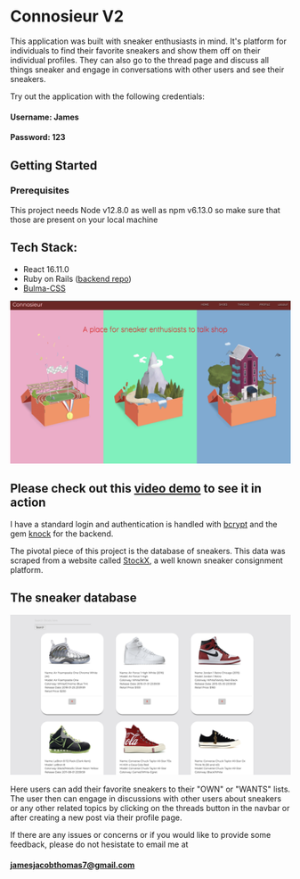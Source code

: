 
# Connosieur V2

This application was built with sneaker enthusiasts in mind.  It's platform for individuals to find their favorite sneakers and show them off on their individual profiles.  They can also go to the thread page and discuss all things sneaker and engage in conversations with other users and see their sneakers. 

Try out the application with the following credentials:

#### Username: James

#### Password: 123

## Getting Started

### Prerequisites
This project needs Node v12.8.0 as well as npm v6.13.0 so make sure that those are present on your local machine

## Tech Stack: 
- React 16.11.0
- Ruby on Rails ([backend repo](https://github.com/jtx007/ConnosieurBackend))
- [Bulma-CSS](https://bulma.io/)

![Connosiuer](/connosieur.png)


## Please check out this [video demo](https://youtu.be/PVA6Xyg6c74) to see it in action



I have a standard login and authentication is handled with [bcrypt](https://github.com/codahale/bcrypt-ruby) and the gem [knock](https://github.com/nsarno/knock) for the backend.

The pivotal piece of this project is the database of sneakers.  This data was scraped from a website called [StockX](https://stockx.com/), a well known sneaker consignment platform.

## The sneaker database

![Database](/db.png)

Here users can add their favorite sneakers to their "OWN" or "WANTS" lists.  The user then can engage in discussions with other users about sneakers or any other related topics by clicking on the threads button in the navbar or after creating a new post via their profile page.  

If there are any issues or concerns or if you would like to provide some feedback, please do not hesistate to email me at

#### jamesjacobthomas7@gmail.com


